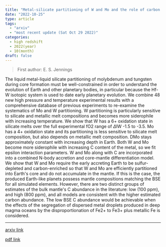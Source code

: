 ```yaml
---
title: "Metal-silicate partitioning of W and Mo and the role of carbon in controlling their abundances in the Bulk Silicate Earth"
date: "2022-10-25"
type: article
tags:
  - "arxiv"
  - "most recent update (Sat Oct 29 2022)"
categories:
  - high redshift
  - 2022(year)
  - 10(month)
draft: false
---
```


> First author: E. S. Jennings

 The liquid metal-liquid silicate partitioning of molybdenum and tungsten
during core formation must be well-constrained in order to understand the
evolution of Earth and other planetary bodies, in particular because the Hf-W
isotopic system is used to date early planetary evolution. We combine 48 new
high pressure and temperature experimental results with a comprehensive
database of previous experiments to re-examine the systematics of Mo and W
partitioning. W partitioning is particularly sensitive to silicate and metallic
melt compositions and becomes more siderophile with increasing temperature. We
show that W has a 6+ oxidation state in silicate melts over the full
experimental fO2 range of $\Delta$IW -1.5 to -3.5. Mo has a 4+ oxidation state
and its partitioning is less sensitive to silicate melt composition, but also
depends on metallic melt composition. DMo stays approximately constant with
increasing depth in Earth. Both W and Mo become more siderophile with
increasing C content of the metal, so we fit epsilon interaction parameters. W
and Mo along with C are incorporated into a combined N-body accretion and
core-mantle differentiation model. We show that W and Mo require the early
accreting Earth to be sulfur-depleted and carbon-enriched so that W and Mo are
efficiently partitioned into Earth's core and do not accumulate in the mantle.
If this is the case, the produced Earth-like planets possess mantle
compositions matching the BSE for all simulated elements. However, there are
two distinct groups of estimates of the bulk mantle's C abundance in the
literature: low (100 ppm), and high (800 ppm), and all models are consistent
with the higher estimated carbon abundance. The low BSE C abundance would be
achievable when the effects of the segregation of dispersed metal droplets
produced in deep magma oceans by the disproportionation of Fe2+ to Fe3+ plus
metallic Fe is considered.

---
[arxiv link](http://arxiv.org/abs/2210.14028v1)

[pdf link](http://arxiv.org/pdf/2210.14028v1)